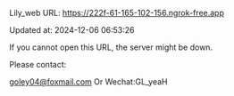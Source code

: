 Lily_web URL: https://222f-61-165-102-156.ngrok-free.app

Updated at: 2024-12-06 06:53:26

If you cannot open this URL, the server might be down.

Please contact: 

goley04@foxmail.com Or Wechat:GL_yeaH